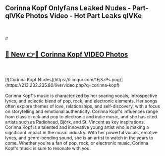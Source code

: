 ## Corinna Kopf Onlyf𝚊ns Le𝚊ked N𝚞des - Part-qlVKe Photos Video - Hot Part Le𝚊ks qlVKe
<br>
<br>
# <h2><a href="https://213.232.235.80/live/video.php?q=corinna-kopf">🔗 New 👉🔴 Corinna Kopf VIDEO Photos</a></h2>
<br>
<br>
[![Corinna Kopf N𝚞des](https://i.imgur.com/1EjSzPs.png)](https://213.232.235.80/live/video.php?q=corinna-kopf)
<br>
<br>
Corinna Kopf's music is characterized by her soaring vocals, introspective lyrics, and eclectic blend of pop, rock, and electronic elements. Her songs often explore themes of love, relationships, and self-discovery, with a focus on storytelling and emotional authenticity. Corinna Kopf's influences range from classic rock and pop to electronic and indie music, and she has cited artists such as Radiohead, Björk, and St. Vincent as key inspirations. Corinna Kopf is a talented and innovative young artist who is making a significant impact in the music industry. With her powerful vocals, emotive lyrics, and genre-bending sound, she is an artist to watch in the years to come. Whether you're a fan of pop, rock, or electronic music, Corinna Kopf's music is sure to resonate with you.
<br>
<br>